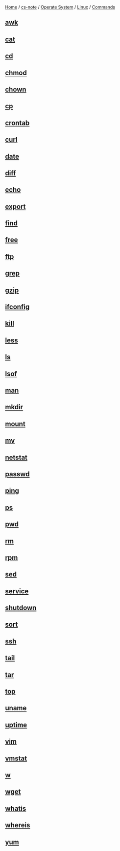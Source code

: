 [Home](https://mengxianbin.github.io) /
[cs-note](https://mengxianbin.github.io/cs-note/content) /
[Operate System](https://mengxianbin.github.io/cs-note/content/Operate%20System) /
[Linux](https://mengxianbin.github.io/cs-note/content/Operate%20System/Linux) /
[Commands](https://mengxianbin.github.io/cs-note/content/Operate%20System/Linux/Commands)

## [awk](https://mengxianbin.github.io/cs-note/content/Operate%20System/Linux/Commands/awk)

## [cat](https://mengxianbin.github.io/cs-note/content/Operate%20System/Linux/Commands/cat)

## [cd](https://mengxianbin.github.io/cs-note/content/Operate%20System/Linux/Commands/cd)

## [chmod](https://mengxianbin.github.io/cs-note/content/Operate%20System/Linux/Commands/chmod)

## [chown](https://mengxianbin.github.io/cs-note/content/Operate%20System/Linux/Commands/chown)

## [cp](https://mengxianbin.github.io/cs-note/content/Operate%20System/Linux/Commands/cp)

## [crontab](https://mengxianbin.github.io/cs-note/content/Operate%20System/Linux/Commands/crontab)

## [curl](https://mengxianbin.github.io/cs-note/content/Operate%20System/Linux/Commands/curl)

## [date](https://mengxianbin.github.io/cs-note/content/Operate%20System/Linux/Commands/date)

## [diff](https://mengxianbin.github.io/cs-note/content/Operate%20System/Linux/Commands/diff)

## [echo](https://mengxianbin.github.io/cs-note/content/Operate%20System/Linux/Commands/echo)

## [export](https://mengxianbin.github.io/cs-note/content/Operate%20System/Linux/Commands/export)

## [find](https://mengxianbin.github.io/cs-note/content/Operate%20System/Linux/Commands/find)

## [free](https://mengxianbin.github.io/cs-note/content/Operate%20System/Linux/Commands/free)

## [ftp](https://mengxianbin.github.io/cs-note/content/Operate%20System/Linux/Commands/ftp)

## [grep](https://mengxianbin.github.io/cs-note/content/Operate%20System/Linux/Commands/grep)

## [gzip](https://mengxianbin.github.io/cs-note/content/Operate%20System/Linux/Commands/gzip)

## [ifconfig](https://mengxianbin.github.io/cs-note/content/Operate%20System/Linux/Commands/ifconfig)

## [kill](https://mengxianbin.github.io/cs-note/content/Operate%20System/Linux/Commands/kill)

## [less](https://mengxianbin.github.io/cs-note/content/Operate%20System/Linux/Commands/less)

## [ls](https://mengxianbin.github.io/cs-note/content/Operate%20System/Linux/Commands/ls)

## [lsof](https://mengxianbin.github.io/cs-note/content/Operate%20System/Linux/Commands/lsof)

## [man](https://mengxianbin.github.io/cs-note/content/Operate%20System/Linux/Commands/man)

## [mkdir](https://mengxianbin.github.io/cs-note/content/Operate%20System/Linux/Commands/mkdir)

## [mount](https://mengxianbin.github.io/cs-note/content/Operate%20System/Linux/Commands/mount)

## [mv](https://mengxianbin.github.io/cs-note/content/Operate%20System/Linux/Commands/mv)

## [netstat](https://mengxianbin.github.io/cs-note/content/Operate%20System/Linux/Commands/netstat)

## [passwd](https://mengxianbin.github.io/cs-note/content/Operate%20System/Linux/Commands/passwd)

## [ping](https://mengxianbin.github.io/cs-note/content/Operate%20System/Linux/Commands/ping)

## [ps](https://mengxianbin.github.io/cs-note/content/Operate%20System/Linux/Commands/ps)

## [pwd](https://mengxianbin.github.io/cs-note/content/Operate%20System/Linux/Commands/pwd)

## [rm](https://mengxianbin.github.io/cs-note/content/Operate%20System/Linux/Commands/rm)

## [rpm](https://mengxianbin.github.io/cs-note/content/Operate%20System/Linux/Commands/rpm)

## [sed](https://mengxianbin.github.io/cs-note/content/Operate%20System/Linux/Commands/sed)

## [service](https://mengxianbin.github.io/cs-note/content/Operate%20System/Linux/Commands/service)

## [shutdown](https://mengxianbin.github.io/cs-note/content/Operate%20System/Linux/Commands/shutdown)

## [sort](https://mengxianbin.github.io/cs-note/content/Operate%20System/Linux/Commands/sort)

## [ssh](https://mengxianbin.github.io/cs-note/content/Operate%20System/Linux/Commands/ssh)

## [tail](https://mengxianbin.github.io/cs-note/content/Operate%20System/Linux/Commands/tail)

## [tar](https://mengxianbin.github.io/cs-note/content/Operate%20System/Linux/Commands/tar)

## [top](https://mengxianbin.github.io/cs-note/content/Operate%20System/Linux/Commands/top)

## [uname](https://mengxianbin.github.io/cs-note/content/Operate%20System/Linux/Commands/uname)

## [uptime](https://mengxianbin.github.io/cs-note/content/Operate%20System/Linux/Commands/uptime)

## [vim](https://mengxianbin.github.io/cs-note/content/Operate%20System/Linux/Commands/vim)

## [vmstat](https://mengxianbin.github.io/cs-note/content/Operate%20System/Linux/Commands/vmstat)

## [w](https://mengxianbin.github.io/cs-note/content/Operate%20System/Linux/Commands/w)

## [wget](https://mengxianbin.github.io/cs-note/content/Operate%20System/Linux/Commands/wget)

## [whatis](https://mengxianbin.github.io/cs-note/content/Operate%20System/Linux/Commands/whatis)

## [whereis](https://mengxianbin.github.io/cs-note/content/Operate%20System/Linux/Commands/whereis)

## [yum](https://mengxianbin.github.io/cs-note/content/Operate%20System/Linux/Commands/yum)
